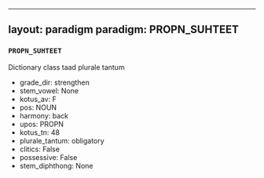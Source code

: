 
---
layout: paradigm
paradigm: PROPN_SUHTEET
---
### ` PROPN_SUHTEET `

Dictionary class taad plurale tantum
* grade_dir: strengthen
* stem_vowel: None
* kotus_av: F
* pos: NOUN
* harmony: back
* upos: PROPN
* kotus_tn: 48
* plurale_tantum: obligatory
* clitics: False
* possessive: False
* stem_diphthong: None
